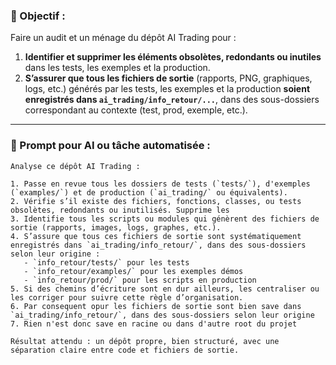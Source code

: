 ### 🎯 Objectif :
Faire un audit et un ménage du dépôt AI Trading pour :
1. **Identifier et supprimer les éléments obsolètes, redondants ou inutiles** dans les tests, les exemples et la production.
2. **S’assurer que tous les fichiers de sortie** (rapports, PNG, graphiques, logs, etc.) générés par les tests, les exemples et la production **soient enregistrés dans `ai_trading/info_retour/...`**, dans des sous-dossiers correspondant au contexte (test, prod, exemple, etc.).

---

### 🧠 Prompt pour AI ou tâche automatisée :
```plaintext
Analyse ce dépôt AI Trading :

1. Passe en revue tous les dossiers de tests (`tests/`), d'exemples (`examples/`) et de production (`ai_trading/` ou équivalents).
2. Vérifie s’il existe des fichiers, fonctions, classes, ou tests obsolètes, redondants ou inutilisés. Supprime les
3. Identifie tous les scripts ou modules qui génèrent des fichiers de sortie (rapports, images, logs, graphes, etc.).
4. S’assure que tous ces fichiers de sortie sont systématiquement enregistrés dans `ai_trading/info_retour/`, dans des sous-dossiers selon leur origine :
   - `info_retour/tests/` pour les tests
   - `info_retour/examples/` pour les exemples démos
   - `info_retour/prod/` pour les scripts en production
5. Si des chemins d’écriture sont en dur ailleurs, les centraliser ou les corriger pour suivre cette règle d’organisation.
6. Par consequent opur les fichiers de sortie sont bien save dans `ai_trading/info_retour/`, dans des sous-dossiers selon leur origine
7. Rien n'est donc save en racine ou dans d'autre root du projet

Résultat attendu : un dépôt propre, bien structuré, avec une séparation claire entre code et fichiers de sortie.
```
